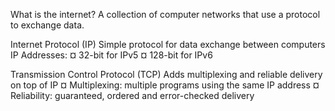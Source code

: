 What is the internet?
A collection of computer networks that use a protocol to exchange data.

Internet Protocol (IP)
Simple protocol for data exchange between computers
IP Addresses:
¤ 32-bit for IPv5
¤ 128-bit for IPv6

Transmission Control Protocol (TCP)
 Adds multiplexing and reliable delivery on top of IP
¤ Multiplexing: multiple programs using the same IP address
¤ Reliability: guaranteed, ordered and error-checked delivery
